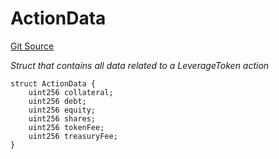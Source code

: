 # ActionData
[Git Source](https://github.com/seamless-protocol/ilm-v2/blob/40214436ae3956021858cb95e6ff881f6ede8e11/src/types/DataTypes.sol)

*Struct that contains all data related to a LeverageToken action*


```solidity
struct ActionData {
    uint256 collateral;
    uint256 debt;
    uint256 equity;
    uint256 shares;
    uint256 tokenFee;
    uint256 treasuryFee;
}
```

